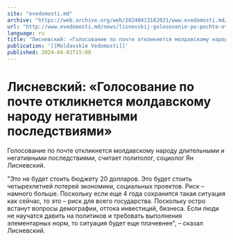 ```yaml
---
site: "evedomosti.md"
archive: "https://web.archive.org/web/20240413182021/www.evedomosti.md/news/lisnevskij-golosovanie-po-pochte-otkliknetsya-moldavskomu-na"
url: "http://www.evedomosti.md/news/lisnevskij-golosovanie-po-pochte-otkliknetsya-moldavskomu-na"
language: ru
title: "Лисневский: «Голосование по почте откликнется молдавскому народу негативными последствиями»"
publication: '[[Moldavskie Vedomosti]]'
published: 2024-04-01T15:00
---
```


# Лисневский: «Голосование по почте откликнется молдавскому народу негативными последствиями»

Голосование по почте откликнется молдавскому народу длительными и негативными последствиями, считает политолог, социолог Ян Лисневский.

"Это не будет стоить бюджету 20 долларов. Это будет стоить четырехлетней потерей экономики, социальных проектов. Риск – намного больше. Поскольку если еще 4 года сохранится такая ситуация как сейчас, то это – риск для всего государства. Поскольку остро встанут вопросы демографии, оттока инвестиций, бизнеса. Если люди не научатся давить на политиков и требовать выполнения элементарных норм, то ситуация будет еще плачевнее", – сказал Лисневский.